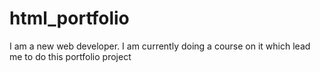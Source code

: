 # html_portfolio
I am a new web developer. I am currently doing a course on it which lead me to do this portfolio project
